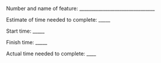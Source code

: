 Number and name of feature: ________________________________

Estimate of time needed to complete: _____

Start time: _____

Finish time: _____

Actual time needed to complete: ____